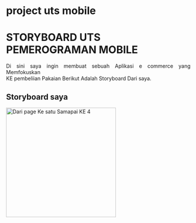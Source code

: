 # project uts mobile
<h1>STORYBOARD UTS PEMEROGRAMAN MOBILE</h1>
<p align="justify">
    Di sini saya ingin membuat sebuah Aplikasi e commerce yang Memfokuskan <br> KE pembeliian Pakaian Berikut Adalah Storyboard Dari saya.
</p>
<h2>Storyboard saya</h2>
<img src="" width="300" height="auto" title="Dari page Ke satu Samapai KE 4">
